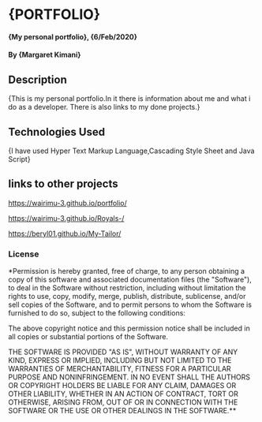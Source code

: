 # {PORTFOLIO}
#### {My personal portfolio}, {6/Feb/2020}
#### By **{Margaret Kimani}**
## Description
{This is my personal portfolio.In it there is information about me and what i do as a developer.
There is also links to my done projects.}
## Technologies Used
{I have used Hyper Text Markup Language,Cascading Style Sheet and Java Script}
## links to other projects
https://wairimu-3.github.io/portfolio/

https://wairimu-3.github.io/Royals-/

https://beryl01.github.io/My-Tailor/

### License
*Permission is hereby granted, free of charge, to any person obtaining a copy of this software and associated documentation files (the "Software"), to deal in the Software without restriction, including without limitation the rights to use, copy, modify, merge, publish, distribute, sublicense, and/or sell copies of the Software, and to permit persons to whom the Software is furnished to do so, subject to the following conditions:

The above copyright notice and this permission notice shall be included in all copies or substantial portions of the Software.

THE SOFTWARE IS PROVIDED "AS IS", WITHOUT WARRANTY OF ANY KIND, EXPRESS OR IMPLIED, INCLUDING BUT NOT LIMITED TO THE WARRANTIES OF MERCHANTABILITY, FITNESS FOR A PARTICULAR PURPOSE AND NONINFRINGEMENT. IN NO EVENT SHALL THE AUTHORS OR COPYRIGHT HOLDERS BE LIABLE FOR ANY CLAIM, DAMAGES OR OTHER LIABILITY, WHETHER IN AN ACTION OF CONTRACT, TORT OR OTHERWISE, ARISING FROM, OUT OF OR IN CONNECTION WITH THE SOFTWARE OR THE USE OR OTHER DEALINGS IN THE SOFTWARE.**